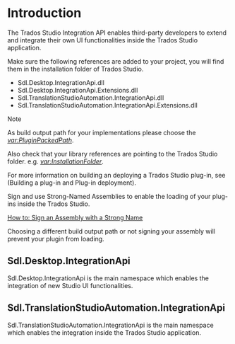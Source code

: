 Introduction
====
The Trados Studio Integration API enables third-party developers to extend and integrate their own UI functionalities inside the Trados Studio application.

Make sure the following references are added to your project, you will find them in the installation folder of Trados Studio.

* Sdl.Desktop.IntegrationApi.dll
* Sdl.Desktop.IntegrationApi.Extensions.dll
* Sdl.TranslationStudioAutomation.IntegrationApi.dll
* Sdl.TranslationStudioAutomation.IntegrationApi.Extensions.dll

> [!NOTE]
> As build output path for your implementations please choose the *<var:PluginPackedPath>*.

Also check that your library references are pointing to the Trados Studio folder. e.g. *<var:InstallationFolder>*.

For more information on building an deploying a Trados Studio plug-in, see (Building a plug-in and Plug-in deployment).

Sign and use Strong-Named Assemblies to enable the loading of your plug-ins inside the Trados Studio.

[How to: Sign an Assembly with a Strong Name](https://docs.microsoft.com/en-us/dotnet/standard/assembly/sign-strong-name?redirectedfrom=MSDN)

Choosing a different build output path or not signing your assembly will prevent your plugin from loading.

Sdl.Desktop.IntegrationApi
-----
Sdl.Desktop.IntegrationApi is the main namespace which enables the integration of new Studio UI functionalities.

Sdl.TranslationStudioAutomation.IntegrationApi
------

Sdl.TranslationStudioAutomation.IntegrationApi is the main namespace which enables the integration inside the Trados Studio application.